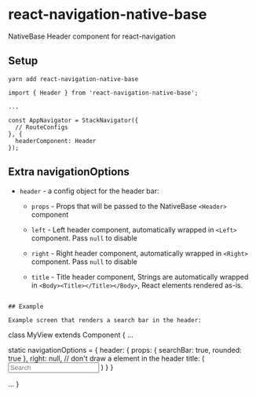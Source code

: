 # react-navigation-native-base

NativeBase Header component for react-navigation

## Setup

```
yarn add react-navigation-native-base
```

```
import { Header } from 'react-navigation-native-base';

...

const AppNavigator = StackNavigator({
  // RouteConfigs
}, {
  headerComponent: Header
});
```

## Extra navigationOptions

* `header` - a config object for the header bar:

  * `props` - Props that will be passed to the NativeBase `<Header>` component

  * `left` - Left header component, automatically wrapped in `<Left>` component.
    Pass `null` to disable

  * `right` - Right header component, automatically wrapped in `<Right>`
    component. Pass `null` to disable

  * `title` - Title header component, Strings are automatically wrapped in
    `<Body><Title></Title></Body>`, React elements rendered as-is.

```

## Example

Example screen that renders a search bar in the header:

```
class MyView extends Component {
  ...

  static navigationOptions = {
    header: {
      props: {
        searchBar: true,
        rounded: true
      },
      right: null, // don't draw a <Right/> element in the header
      title: (
        <Item>
          <Icon name='search' />
          <Input placeholder='Search' />
          <Icon active name='people' />
        </Item>
      )
    }
  }

  ...
}

```

